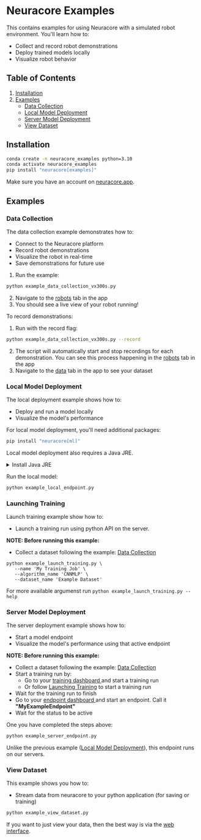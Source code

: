 # Neuracore Examples

This contains examples for using Neuracore with a simulated robot environment. You'll learn how to:
- Collect and record robot demonstrations
- Deploy trained models locally
- Visualize robot behavior

## Table of Contents
1. [Installation](#installation)
2. [Examples](#examples)
   - [Data Collection](#data-collection)
   - [Local Model Deployment](#local-model-deployment)
   - [Server Model Deployment](#server-model-deployment)
   - [View Dataset](#view-dataset)

## Installation

```bash
conda create -n neuracore_examples python=3.10
conda activate neuracore_examples
pip install "neuracore[examples]"
```

Make sure you have an account on [neuracore.app](https://neuracore.app).

## Examples

### Data Collection
The data collection example demonstrates how to:
- Connect to the Neuracore platform
- Record robot demonstrations
- Visualize the robot in real-time
- Save demonstrations for future use

1. Run the example:
```bash
python example_data_collection_vx300s.py
```
2. Navigate to the [robots](https://neuracore.app/dashboard/robots) tab in the app
3. You should see a live view of your robot running!

To record demonstrations:
1. Run with the record flag:
```bash
python example_data_collection_vx300s.py --record
```
2. The script will automatically start and stop recordings for each demonstration. You can see this process happening in the [robots](https://neuracore.app/dashboard/robots) tab in the app
3. Navigate to the [data](https://neuracore.app/dashboard/data) tab in the app to see your dataset


### Local Model Deployment
The local deployment example shows how to:
- Deploy and run a model locally
- Visualize the model's performance


For local model deployment, you'll need additional packages:
```bash
pip install "neuracore[ml]"
```

Local model deployment also requires a Java JRE.

<details>
<summary>Install Java JRE</summary>

Mac:
```bash
brew install temurin java
```

Linux:
```bash
sudo apt install default-jre
```
</details>


Run the local model:
```bash
python example_local_endpoint.py
```

### Launching Training
Launch training example show how to:
- Launch a training run using python API on the server.

**NOTE: Before running this example:**
- Collect a dataset following the example: [Data Collection](#data-collection)
```
python example_launch_training.py \
   --name 'My Training Job' \
   --algorithm_name 'CNNMLP' \
   --dataset_name 'Example Dataset'
```
For more available argumenst run `python example_launch_training.py --help`


### Server Model Deployment
The server deployment example shows how to:
- Start a model endpoint
- Visualize the model's performance using that active endpoint

**NOTE: Before running this example:**
- Collect a dataset following the example: [Data Collection](#data-collection)
- Start a training run by:
   - Go to your [training dashboard ](https://www.neuracore.app/dashboard/training) and start a training run
   - Or follow [Launching Training](#launching-training) to start a training run
- Wait for the training run to finish
- Go to your [endpoint dashboard ](https://www.neuracore.app/dashboard/endpoints) and start an endpoint. Call it __"MyExampleEndpoint"__
- Wait for the status to be active

One you have completed the steps above:
```bash
python example_server_endpoint.py
```

Unlike the previous example ([Local Model Deployment](#local-model-deployment)), this endpoint runs on our servers. 


### View Dataset
This example shows you how to:
- Stream data from neuracore to your python application (for saving or training)

```bash
python example_view_dataset.py
```

If you want to just view your data, then the best way is via the [web interface](https://www.neuracore.app/dashboard/datasets).
